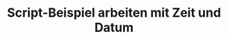 ---
layout: article
title: Script-Beispiel arbeiten mit Zeit und Datum
description: 
  - Dieses Template zeigt wie Sie mit Zeit-Objekten arbeiten können. Lernen Sie wie Sie ein Datum hinzufügen, manipulieren, vergleichen oder formatieren können.
lang: de
weight: 50
isDraft: false
ref: Script_Working_with_Dates
category:
  - Script
  - Scripting
image: Script_Working_with_Dates_EN.png
download: Script_Working_with_Dates_EN.pbmx
overview_description:
overview_benefits:
overview_data_sources:
---